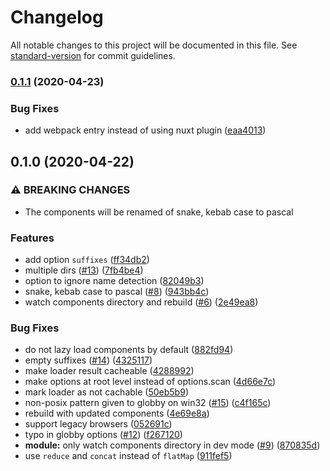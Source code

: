 # Changelog

All notable changes to this project will be documented in this file. See [standard-version](https://github.com/conventional-changelog/standard-version) for commit guidelines.

### [0.1.1](https://github.com/nuxt/components/compare/v0.1.0...v0.1.1) (2020-04-23)


### Bug Fixes

* add webpack entry instead of using nuxt plugin ([eaa4013](https://github.com/nuxt/components/commit/eaa4013541cee918b00c37ea11c7fae9d754fa32))

## 0.1.0 (2020-04-22)


### ⚠ BREAKING CHANGES

* The components will be renamed of snake, kebab case to pascal

### Features

* add option `suffixes` ([ff34db2](https://github.com/nuxt/components/commit/ff34db29ebaf589d35012aeb4053980c0b92fbe0))
* multiple dirs ([#13](https://github.com/nuxt/components/issues/13)) ([7fb4be4](https://github.com/nuxt/components/commit/7fb4be4968ecbca25b2f92b8b6a0c3d6f9571234))
* option to ignore name detection ([82049b3](https://github.com/nuxt/components/commit/82049b3cf0a40b8e7eb20ee254b4eb8ca184d25e))
* snake, kebab case to pascal ([#8](https://github.com/nuxt/components/issues/8)) ([943bb4c](https://github.com/nuxt/components/commit/943bb4cff4faafa97f8c60ddef554d5825575ef7))
* watch components directory and rebuild ([#6](https://github.com/nuxt/components/issues/6)) ([2e49ea8](https://github.com/nuxt/components/commit/2e49ea81e290415f0f11e1d083475dd397f8d237))


### Bug Fixes

* do not lazy load components by default ([882fd94](https://github.com/nuxt/components/commit/882fd945df252ba049c4f33996b3a3d426b623fd))
* empty suffixes ([#14](https://github.com/nuxt/components/issues/14)) ([4325117](https://github.com/nuxt/components/commit/43251174be97f12aa3bd0a366007e781f10e8338))
* make loader result cacheable ([4288992](https://github.com/nuxt/components/commit/4288992887dc551135939f6a366ef78049c05247))
* make options at root level instead of options.scan ([4d66e7c](https://github.com/nuxt/components/commit/4d66e7c6188e06e0be4dda6f60dbb8bcb03fad6c))
* mark loader as not cachable ([50eb5b9](https://github.com/nuxt/components/commit/50eb5b94e2979903a6dd2eeecb201f48a808ce10))
* non-posix pattern given to globby on win32 ([#15](https://github.com/nuxt/components/issues/15)) ([c4f165c](https://github.com/nuxt/components/commit/c4f165cba64eaf8a827ca140d6d98bcd733ababf))
* rebuild with updated components ([4e69e8a](https://github.com/nuxt/components/commit/4e69e8a6c6bfd42bf37796770a864dbb90cf2c93))
* support legacy browsers ([052691c](https://github.com/nuxt/components/commit/052691c8f48cb2051422a45ab3277616bce463f5))
* typo in globby options ([#12](https://github.com/nuxt/components/issues/12)) ([f267120](https://github.com/nuxt/components/commit/f267120ab6e9201a22189b0d0e417a5d5917c4a2))
* **module:** only watch components directory in dev mode ([#9](https://github.com/nuxt/components/issues/9)) ([870835d](https://github.com/nuxt/components/commit/870835d5d5e625644cfdbdd1d75e0c7519b65fe0))
* use `reduce` and `concat` instead of `flatMap` ([911fef5](https://github.com/nuxt/components/commit/911fef56de846f7ac2a3df326761467a27cafc99))

